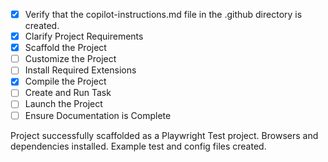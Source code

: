 - [x] Verify that the copilot-instructions.md file in the .github directory is created.
- [x] Clarify Project Requirements
- [x] Scaffold the Project
- [ ] Customize the Project
- [ ] Install Required Extensions
- [x] Compile the Project
- [ ] Create and Run Task
- [ ] Launch the Project
- [ ] Ensure Documentation is Complete

Project successfully scaffolded as a Playwright Test project. Browsers and dependencies installed. Example test and config files created.
